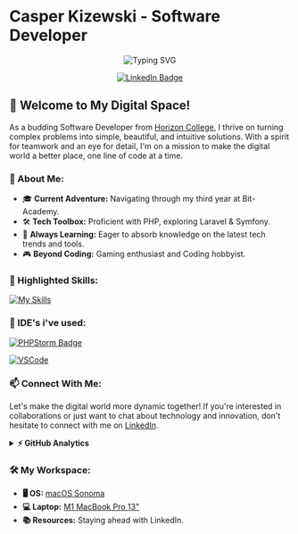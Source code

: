 # Casper Kizewski - Software Developer

<p align="center">
  <img src="https://readme-typing-svg.herokuapp.com?font=Fira+Code+Mono+Nerd&pause=1000&color=9E79E1&random=false&width=435&lines=Developing+web+applications+with+PHP.;Master+Laravel+and+Symfony+framework.;Design+responsive%2C+user-friendly+interfaces.;Recursion%3A+see+Recursion.;PHP%3A+where+strings+become+arrays." alt="Typing SVG" />
</p>

<div align="center">

[![LinkedIn Badge](https://img.shields.io/badge/-LinkedIn-0077B5?style=for-the-badge&logo=Linkedin&logoColor=white)](https://linkedin.com/in/ssionn)

</div>

## 🚀 Welcome to My Digital Space!

As a budding Software Developer from [Horizon College](https://www.horizoncollege.nl/), I thrive on turning complex problems into simple, beautiful, and intuitive solutions. With a spirit for teamwork and an eye for detail, I'm on a mission to make the digital world a better place, one line of code at a time.

### 💼 About Me:

- 🎓 **Current Adventure:** Navigating through my third year at Bit-Academy.
- 🛠 **Tech Toolbox:** Proficient with PHP, exploring Laravel & Symfony.
- 🌱 **Always Learning:** Eager to absorb knowledge on the latest tech trends and tools.
- 🎮 **Beyond Coding:** Gaming enthusiast and Coding hobbyist.

### 🌟 Highlighted Skills:
[![My Skills](https://skillicons.dev/icons?i=html,css,js,php,laravel,symfony,tailwindcss,docker,git,mysql,neovim,regex&theme=dark&perline=4)](https://skillicons.dev)

### 📝 IDE's i've used:

[![PHPStorm Badge](http://img.shields.io/badge/-PHPStorm-181717?style=for-the-badge&logo=phpstorm&logoColor=white)](https://www.jetbrains.com/phpstorm/)

[![VSCode](https://img.shields.io/badge/VSCode-0078D4?style=for-the-badge&logo=visual%20studio%20code&logoColor=white)](https://code.visualstudio.com/)

### 📫 Connect With Me:

Let's make the digital world more dynamic together! If you're interested in collaborations or just want to chat about technology and innovation, don't hesitate to connect with me on [LinkedIn](https://linkedin.com/in/ssionn).

<details>
  <summary><b>⚡ GitHub Analytics</b></summary>
  <div align="center">

  ![Ssionn's Top Languages](https://github-readme-stats.vercel.app/api/top-langs/?username=Ssionn&theme=midnight-purple&show_icons=true&hide_border=true&layout=compact)
  ![Ssionn's Stats](https://github-readme-stats.vercel.app/api?username=Ssionn&theme=midnight-purple&show_icons=true&hide_border=true&count_private=true)
  ![Ssionn's Streak](https://github-readme-streak-stats.herokuapp.com/?user=Ssionn&theme=midnight-purple&hide_border=true)
  
  </div>
</details>

### 🛠️ My Workspace:

- **🖥 OS:** [macOS Sonoma](https://www.apple.com/nl/macos/sonoma/)
- **💻 Laptop:** [M1 MacBook Pro 13"](https://www.apple.com/nl/shop/product/FYD92N/A/refurbished-133-inch-macbook-pro-apple-m1-chip-8%E2%80%91core-cpu-en-8%E2%80%91core-gpu-spacegrijs)
- **📚 Resources:** Staying ahead with LinkedIn.
